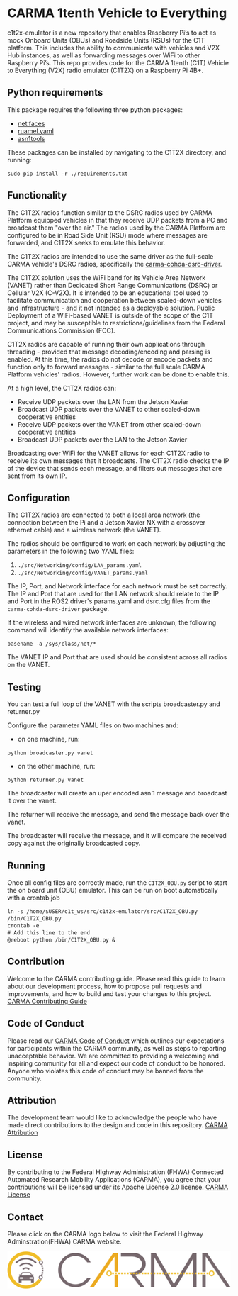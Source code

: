 # CARMA 1tenth Vehicle to Everything

c1t2x-emulator is a new repository that enables Raspberry Pi’s to act as mock Onboard Units (OBUs) and Roadside Units (RSUs) for the C1T platform. This includes the ability to communicate with vehicles and V2X Hub instances, as well as forwarding messages over WiFi to other Raspberry Pi’s. This repo provides code for the CARMA 1tenth (C1T) Vehicle to Everything (V2X) radio emulator (C1T2X) on a Raspberry Pi 4B+.

## Python requirements
This package requires the following three python packages:
- [netifaces](https://pypi.org/project/netifaces/)
- [ruamel.yaml](https://pypi.org/project/ruamel.yaml/)
- [asn1tools](https://pypi.org/project/asn1tools/)

These packages can be installed by navigating to the C1T2X directory, and running:
```
sudo pip install -r ./requirements.txt
```

## Functionality
The C1T2X radios function similar to the DSRC radios used by CARMA Platform equipped vehicles in that they receive UDP packets from a PC and broadcast them "over the air." The radios used by the CARMA Platform are configured to be in Road Side Unit (RSU) mode where messages are forwarded, and C1T2X seeks to emulate this behavior.

The C1T2X radios are intended to use the same driver as the full-scale CARMA vehicle's DSRC radios, specifically the [carma-cohda-dsrc-driver](https://github.com/usdot-fhwa-stol/carma-cohda-dsrc-driver).

The C1T2X solution uses the WiFi band for its Vehicle Area Network (VANET) rather than Dedicated Short Range Communications (DSRC) or Cellular V2X (C-V2X). It is intended to be an educational tool used to facilitate communication and cooperation between scaled-down vehicles and infrastructure - and it not intended as a deployable solution. Public Deployment of a WiFi-based VANET is outside of the scope of the C1T project, and may be susceptible to restrictions/guidelines from the Federal Communications Commission (FCC).

C1T2X radios are capable of running their own applications through threading - provided that message decoding/encoding and parsing is enabled.
At this time, the radios do not decode or encode packets and function only to forward messages - similar to the full scale CARMA Platform vehicles' radios. However, further work can be done to enable this.

At a high level, the C1T2X radios can:
- Receive UDP packets over the LAN from the Jetson Xavier
- Broadcast UDP packets over the VANET to other scaled-down cooperative entities
- Receive UDP packets over the VANET from other scaled-down cooperative entities
- Broadcast UDP packets over the LAN to the Jetson Xavier

Broadcasting over WiFi for the VANET allows for each C1T2X radio to receive its own messages that it broadcasts. The C1T2X radio checks the IP of the device that sends each message, and filters out messages that are sent from its own IP.

## Configuration
The C1T2X radios are connected to both a local area network (the connection between the Pi and a Jetson Xavier NX with a crossover ethernet cable) and a wireless network (the VANET).

The radios should be configured to work on each network by adjusting the parameters in the following two YAML files:
1. `./src/Networking/config/LAN_params.yaml`
2. `./src/Networking/config/VANET_params.yaml`

The IP, Port, and Network interface for each network must be set correctly. The IP and Port that are used for the LAN network should relate to the IP and Port in the ROS2 driver's params.yaml and dsrc.cfg files from the `carma-cohda-dsrc-driver` package.

If the wireless and wired network interfaces are unknown, the following command will identify the available network interfaces:
```
basename -a /sys/class/net/*
```

The VANET IP and Port that are used should be consistent across all radios on the VANET.

## Testing
You can test a full loop of the VANET with the scripts broadcaster.py and returner.py

Configure the parameter YAML files on two machines and:
- on one machine, run:
```
python broadcaster.py vanet
```
- on the other machine, run:
```
python returner.py vanet
```

The broadcaster will create an uper encoded asn.1 message and broadcast it over the vanet.

The returner will receive the message, and send the message back over the vanet.

The broadcaster will receive the message, and it will compare the received copy against the originally broadcasted copy.

## Running
Once all config files are correctly made, run the `C1T2X_OBU.py` script to start the on board unit (OBU) emulator. This can be run on boot automatically with a crontab job

```
ln -s /home/$USER/c1t_ws/src/c1t2x-emulator/src/C1T2X_OBU.py /bin/C1T2X_OBU.py
crontab -e
# Add this line to the end
@reboot python /bin/C1T2X_OBU.py &
```

## Contribution
Welcome to the CARMA contributing guide. Please read this guide to learn about our development process, how to propose pull requests and improvements, and how to build and test your changes to this project. [CARMA Contributing Guide](https://github.com/usdot-fhwa-stol/carma-platform/blob/develop/Contributing.md) 

## Code of Conduct 
Please read our [CARMA Code of Conduct](https://github.com/usdot-fhwa-stol/carma-platform/blob/develop/Code_of_Conduct.md) which outlines our expectations for participants within the CARMA community, as well as steps to reporting unacceptable behavior. We are committed to providing a welcoming and inspiring community for all and expect our code of conduct to be honored. Anyone who violates this code of conduct may be banned from the community.

## Attribution
The development team would like to acknowledge the people who have made direct contributions to the design and code in this repository. [CARMA Attribution](https://github.com/usdot-fhwa-stol/carma-platform/blob/develop/ATTRIBUTION.txt) 

## License
By contributing to the Federal Highway Administration (FHWA) Connected Automated Research Mobility Applications (CARMA), you agree that your contributions will be licensed under its Apache License 2.0 license. [CARMA License](https://github.com/usdot-fhwa-stol/carma-platform/blob/develop/docs/License.md) 

## Contact
Please click on the CARMA logo below to visit the Federal Highway Adminstration(FHWA) CARMA website.

[![CARMA Image](https://raw.githubusercontent.com/usdot-fhwa-stol/carma-platform/develop/docs/image/CARMA_icon.png)](https://highways.dot.gov/research/research-programs/operations/CARMA)

